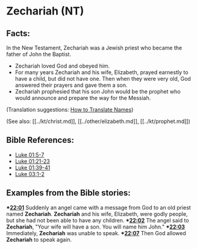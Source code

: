 # Zechariah (NT) #

## Facts: ##

In the New Testament, Zechariah was a Jewish priest who became the father of John the Baptist.

 * Zechariah loved God and obeyed him.
 * For many years Zechariah and his wife, Elizabeth, prayed earnestly to have a child, but did not have one. Then when they were very old, God answered their prayers and gave them a son.
 * Zechariah prophesied that his son John would be the prophet who would announce and prepare the way for the Messiah.

(Translation suggestions: [How to Translate Names](en/ta-vol1/translate/man/translate-names))

(See also: [[../kt/christ.md]], [[../other/elizabeth.md]], [[../kt/prophet.md]])

## Bible References: ##

* [Luke 01:5-7](en/tn/luk/help/01/05)
* [Luke 01:21-23](en/tn/luk/help/01/21)
* [Luke 01:39-41](en/tn/luk/help/01/39)
* [Luke 03:1-2](en/tn/luk/help/03/01)

## Examples from the Bible stories: ##

  __*[22:01](en/tn/obs/help/22/01)__ Suddenly an angel came with a message from God to an old priest named __Zechariah__. __Zechariah__ and his wife, Elizabeth, were godly people, but she had not been able to have any children.
  __*[22:02](en/tn/obs/help/22/02)__ The angel said to __Zechariah__, "Your wife will have a son. You will name him John."
  __*[22:03](en/tn/obs/help/22/03)__ Immediately, __Zechariah__ was unable to speak.
  __*[22:07](en/tn/obs/help/22/07)__ Then God allowed __Zechariah__ to speak again.